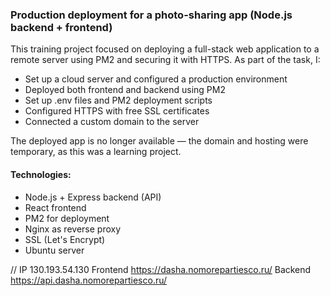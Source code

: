 ### Production deployment for a photo-sharing app (Node.js backend + frontend)

This training project focused on deploying a full-stack web application to a remote server using PM2 and securing it with HTTPS.
As part of the task, I:
- Set up a cloud server and configured a production environment
- Deployed both frontend and backend using PM2
- Set up .env files and PM2 deployment scripts
- Configured HTTPS with free SSL certificates
- Connected a custom domain to the server

The deployed app is no longer available — the domain and hosting were temporary, as this was a learning project.

#### Technologies:
- Node.js + Express backend (API)
- React frontend
- PM2 for deployment
- Nginx as reverse proxy
- SSL (Let's Encrypt)
- Ubuntu server


//
IP 130.193.54.130
Frontend https://dasha.nomorepartiesco.ru/
Backend https://api.dasha.nomorepartiesco.ru/



 
